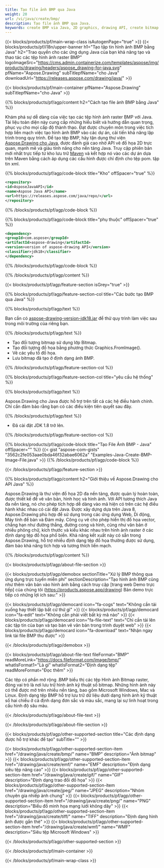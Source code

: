 ```yaml
---
title: Tạo file ảnh BMP qua Java
weight: 20
url: /vi/java/create/bmp/
description: Tạo file ảnh BMP qua Java.
keywords: create BMP via Java, 2D graphics, drawing API, create bitmap in Java, Drawing cho Java, save bitmap, save BMP image, cross-platform 2D graphic library, Bitmap class, vector graphics drawing, draw text, rendering raster images, BMP image file
---
```


{{< blocks/products/pf/main-wrap-class isAutogenPage="true" >}}
{{< blocks/products/pf/i18n/upper-banner h1="Tạo tập tin hình ảnh BMP bằng Java" h2="Trao quyền cho các ứng dụng Java của bạn khả năng tạo và thao tác các tệp hình ảnh raster BMP" logoImageSrc="https://cms.admin.containerize.com/templates/aspose/img/products/drawing/headers/aspose_drawing-for-java.svg" pfName="Aspose.Drawing" subTitlepfName="cho Java" downloadUrl="https://releases.aspose.com/drawing/java/" >}}

{{< blocks/products/pf/main-container pfName="Aspose.Drawing" subTitlepfName="cho Java" >}}


{{% blocks/products/pf/agp/content h2="Cách tạo file ảnh BMP bằng Java" %}}

Khám phá sự dễ dàng của việc tạo các tệp hình ảnh raster BMP với Java. Tài liệu toàn diện này cung cấp những hiểu biết và hướng dẫn quan trọng, phục vụ cho mọi cấp độ thành thạo. Đạt được chuyên môn trong việc tích hợp liền mạch việc tạo hình ảnh BMP vào các dự án, cải tiến khả năng lập trình trong quy trình. Để tạo tệp BMP, hãy tận dụng thư viện [Aspose.Drawing cho Java](https://products.aspose.com/drawing/java), được đánh giá cao nhờ API vẽ đồ họa 2D trực quan, mạnh mẽ và giàu tính năng cho nền tảng Java. Truy cập phiên bản mới nhất trực tiếp từ kho lưu trữ [Maven](https://releases.aspose.com/java/repo/com/aspose/aspose-drawing/) và kết hợp nó vào các dự án dựa trên Maven bằng cách áp dụng các cấu hình được chỉ định cho tệp pom. tập tin xml.

{{% blocks/products/pf/agp/code-block title="Kho" offSpacer="true" %}}

```xml
<repository>
<id>AsposeJavaAPI</id>
<name>Aspose Java API</name>
<url>https://releases.aspose.com/java/repo/</url>
</repository>
```

{{% /blocks/products/pf/agp/code-block %}}

{{% blocks/products/pf/agp/code-block title="phụ thuộc" offSpacer="true" %}}

```xml
<dependency>
<groupId>com.aspose</groupId>
<artifactId>aspose-drawing</artifactId>
<version>version of aspose-drawing API</version>
<classifier>jdk18</classifier>
</dependency>
```

{{% /blocks/products/pf/agp/code-block %}}

{{% /blocks/products/pf/agp/content %}}


{{< blocks/products/pf/agp/feature-section isGrey="true" >}}

{{% blocks/products/pf/agp/feature-section-col title="Các bước tạo BMP qua Java" %}}

{{% blocks/products/pf/agp/text %}}

Bạn cần có [aspose-drawing-version-jdk18.jar](https://releases.aspose.com/drawing/java/) để thử quy trình làm việc sau trong môi trường của riêng bạn.

{{% /blocks/products/pf/agp/text %}}

+ Tạo đối tượng bitmap sử dụng lớp Bitmap.
+ Tạo đối tượng đồ họa bằng phương thức Graphics.FromImage().
+ Vẽ các yếu tố đồ họa.
+ Lưu bitmap đã tạo ở định dạng ảnh BMP.

{{% /blocks/products/pf/agp/feature-section-col %}}

{{% blocks/products/pf/agp/feature-section-col title="yêu cầu hệ thống" %}}

{{% blocks/products/pf/agp/text %}}

Aspose.Drawing cho Java được hỗ trợ trên tất cả các hệ điều hành chính. Chỉ cần đảm bảo rằng bạn có các điều kiện tiên quyết sau đây.

{{% /blocks/products/pf/agp/text %}}

- Đã cài đặt JDK 1.8 trở lên.

{{% /blocks/products/pf/agp/feature-section-col %}}

{{% blocks/products/pf/agp/code-block title="Tạo File Ảnh BMP - Java" offSpacer="" %}}
{{< gist "aspose-com-gists" "3562c2fe053aae0bda46f32abae6062a" "Examples-Java-Create-BMP-Image-File.java" >}}
{{% /blocks/products/pf/agp/code-block %}}

{{< /blocks/products/pf/agp/feature-section >}}


<!-- aboutfile Starts -->

{{% blocks/products/pf/agp/content h2="Giới thiệu về Aspose.Drawing cho API Java" %}}

Aspose.Drawing là thư viện đồ họa 2D đa nền tảng, được quản lý hoàn toàn, được thiết kế để vẽ văn bản, hình học và hình ảnh. Với API tương thích Java đa nền tảng, nó cho phép tích hợp dễ dàng vào mã hiện có trên các hệ điều hành khác nhau có cài đặt Java. Được xây dựng dựa trên Java 8, Aspose.Drawing phù hợp để sử dụng trong các ứng dụng Web, Di động, Máy tính để bàn và Đám mây. Công cụ vẽ cho phép hiển thị đồ họa vector, chẳng hạn như đường thẳng, đường cong và hình, cũng như văn bản ở nhiều phông chữ, kích thước và kiểu khác nhau trên hình ảnh raster ở các định dạng tệp đồ họa phổ biến. Khả năng kết xuất này có sẵn trong Aspose.Drawing, hỗ trợ nhiều định dạng tệp đồ họa thường được sử dụng, đảm bảo khả năng tích hợp và tương thích liền mạch.

{{% /blocks/products/pf/agp/content %}}


{{< blocks/products/pf/agp/about-file-section >}}

{{< blocks/products/pf/agp/demobox sectionTitle="Xử lý BMP thông qua ứng dụng trực tuyến miễn phí" sectionDescription="Tạo hình ảnh BMP cũng như thêm văn bản vào hình ảnh bằng cách truy cập [trang web Demo trực tiếp] của chúng tôi (https://products.aspose.app/drawing) Bản demo trực tiếp có những lợi ích sau:" >}}

{{< blocks/products/pf/agp/democard icon="fa-cogs" text="Không cần tải xuống hay thiết lập bất cứ thứ gì" >}}
{{< blocks/products/pf/agp/democard icon="fa-edit" text="Không cần phải viết bất kỳ mã nào" >}}
{{< blocks/products/pf/agp/democard icon="fa-file-text" text="Chỉ cần tải lên các tập tin của bạn và tạo bản vẽ văn bản trong trình duyệt web" >}}
{{< blocks/products/pf/agp/democard icon="fa-download" text="Nhận ngay link tải file BMP thu được" >}}

{{< /blocks/products/pf/agp/demobox >}}

{{< blocks/products/pf/agp/about-file-text fileFormat="BMP" readMoreLink="https://docs.fileformat.com/image/bmp/" whatIsFormat1="Là gì" whatIsFormat2="Định dạng tệp" readMoreFormat="Đọc thêm" >}}

Các tệp có phần mở rộng .BMP biểu thị các tệp Hình ảnh Bitmap raster, đóng vai trò là nơi lưu trữ hình ảnh kỹ thuật số bitmap. Những hình ảnh này có thể được mở trên nhiều nền tảng, bao gồm Microsoft Windows, Mac và Linux. Định dạng tệp BMP hỗ trợ lưu trữ dữ liệu dưới dạng hình ảnh kỹ thuật số hai chiều ở cả định dạng đơn sắc và màu sắc, mang lại sự linh hoạt trong cấu hình độ sâu màu.

{{< /blocks/products/pf/agp/about-file-text >}}

{{< /blocks/products/pf/agp/about-file-section >}}

<!-- aboutfile Ends -->


{{< blocks/products/pf/agp/other-supported-section title="Các định dạng được hỗ trợ khác để tạo" subTitle="" >}}

{{< blocks/products/pf/agp/other-supported-section-item href="/drawing/java/create/bmp/" name="BMP" description="Ảnh bitmap" >}}
{{< blocks/products/pf/agp/other-supported-section-item href="/drawing/java/create/emf/" name="EMF" description="Định dạng siêu tệp nâng cao" >}}
{{< blocks/products/pf/agp/other-supported-section-item href="/drawing/java/create/gif/" name="GIF" description="Định dạng trao đổi đồ họa" >}}
{{< blocks/products/pf/agp/other-supported-section-item href="/drawing/java/create/jpeg/" name="JPEG" description="Nhóm chuyên gia nhiếp ảnh chung" >}}
{{< blocks/products/pf/agp/other-supported-section-item href="/drawing/java/create/png/" name="PNG" description="Biểu đồ minh họa mạng lưới không dây" >}}
{{< blocks/products/pf/agp/other-supported-section-item href="/drawing/java/create/tiff/" name="TIFF" description="Định dạng hình ảnh được gắn thẻ" >}}
{{< blocks/products/pf/agp/other-supported-section-item href="/drawing/java/create/wmf/" name="WMF" description="Siêu tệp Microsoft Windows" >}}


{{< /blocks/products/pf/agp/other-supported-section >}}

{{< /blocks/products/pf/main-container >}}

{{< /blocks/products/pf/main-wrap-class >}}
